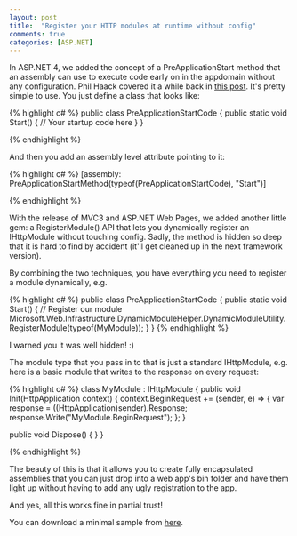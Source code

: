 ```yaml
---
layout: post
title:  "Register your HTTP modules at runtime without config"
comments: true
categories: [ASP.NET]
---
```



In ASP.NET 4, we added the concept of a PreApplicationStart method that an assembly can use to execute code early on in the appdomain without any configuration. Phil Haack covered it a while back in [this post](http://haacked.com/archive/2010/05/16/three-hidden-extensibility-gems-in-asp-net-4.aspx). It's pretty simple to use. You just define a class that looks like:

{% highlight c# %}
public class PreApplicationStartCode {
public static void Start() {
    // Your startup code here
}
}

{% endhighlight %}

And then you add an assembly level attribute pointing to it:

{% highlight c# %}
[assembly: PreApplicationStartMethod(typeof(PreApplicationStartCode), "Start")]

{% endhighlight %}

With the release of MVC3 and ASP.NET Web Pages, we added another little gem: a RegisterModule() API that lets you dynamically register an IHttpModule without touching config. Sadly, the method is hidden so deep that it is hard to find by accident (it'll get cleaned up in the next framework version).

By combining the two techniques, you have everything you need to register a module dynamically, e.g.

{% highlight c# %}
public class PreApplicationStartCode {
public static void Start() {
    // Register our module
    Microsoft.Web.Infrastructure.DynamicModuleHelper.DynamicModuleUtility.RegisterModule(typeof(MyModule));
}
}
{% endhighlight %}

I warned you it was well hidden! :)

The module type that you pass in to that is just a standard IHttpModule, e.g. here is a basic module that writes to the response on every request:

{% highlight c# %}
class MyModule : IHttpModule {
public void Init(HttpApplication context) {
    context.BeginRequest += (sender, e) => {
        var response = ((HttpApplication)sender).Response;
        response.Write("MyModule.BeginRequest");
    };
}

public void Dispose() { }
}

{% endhighlight %}

The beauty of this is that it allows you to create fully encapsulated assemblies that you can just drop into a web app's bin folder and have them light up without having to add any ugly registration to the app.

And yes, all this works fine in partial trust!

You can download a minimal sample from [here](https://docs.google.com/uc?id=0B9LFjrvVZR24ZGQ4ZWY3YjYtN2Y3NC00ODcyLTlmMDktNWUxNWM0ZmM2ZjAw&amp;export=download&amp;hl=en).

